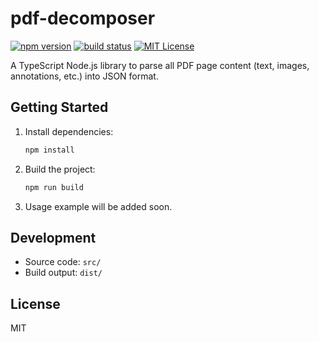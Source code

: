 # pdf-decomposer

[![npm version](https://img.shields.io/npm/v/pdf-decomposer.svg)](https://www.npmjs.com/package/pdf-decomposer)
[![build status](https://github.com/yourusername/pdf-decomposer/actions/workflows/ci.yml/badge.svg)](https://github.com/yourusername/pdf-decomposer/actions)
[![MIT License](https://img.shields.io/badge/license-MIT-green.svg)](LICENSE)

A TypeScript Node.js library to parse all PDF page content (text, images, annotations, etc.) into JSON format.

## Getting Started

1. Install dependencies:
   ```sh
   npm install
   ```
2. Build the project:
   ```sh
   npm run build
   ```
3. Usage example will be added soon.

## Development
- Source code: `src/`
- Build output: `dist/`

## License
MIT
